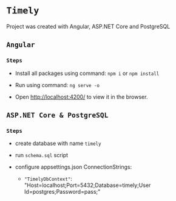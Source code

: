 # `Timely`

Project was created with Angular, ASP.NET Core and PostgreSQL

## `Angular`

### `Steps`

- Install all packages using command: `npm i` or `npm install`

- Run using command: `ng serve -o`

- Open [http://localhost:4200/](http://localhost:4200/) to view it in the browser.


## `ASP.NET Core & PostgreSQL`

### `Steps`

- create database with name  `timely`

- run `schema.sql` script

- configure appsettings.json ConnectionStrings:
  - `"TimelyDbContext"`: "Host=localhost;Port=5432;Database=timely;User Id=postgres;Password=pass;"